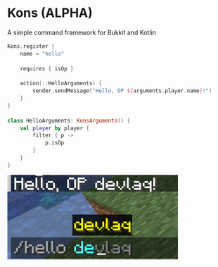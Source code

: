 # Kons (ALPHA)

A simple command framework for Bukkit and Kotlin

```kt
Kons.register {
    name = "hello"
    
    requires { isOp }
    
    action(::HelloArguments) {
        sender.sendMessage("Hello, OP ${arguments.player.name}!")
    }
}

class HelloArguments: KonsArguments() {
    val player by player {
        filter { p ->
            p.isOp
        }
    }
}
```
![example_screenshot](images/example_screenshot.png)
